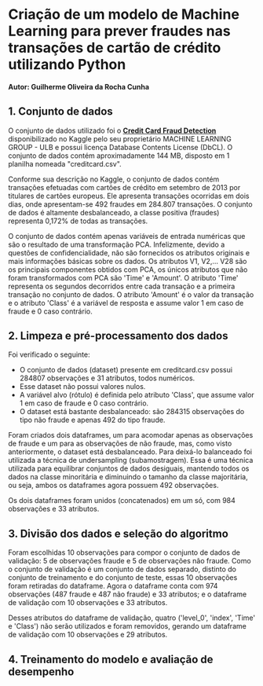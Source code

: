 # Criação de um modelo de Machine Learning para prever fraudes nas transações de cartão de crédito utilizando Python
#### Autor: Guilherme Oliveira da Rocha Cunha

## 1. Conjunto de dados
O conjunto de dados utilizado foi o [**Credit Card Fraud Detection**](https://www.kaggle.com/datasets/mlg-ulb/creditcardfraud) disponibilizado no Kaggle pelo seu proprietário MACHINE LEARNING GROUP - ULB e possui licença Database Contents License (DbCL). O conjunto de dados contém aproximadamente 144 MB, disposto em 1 planilha nomeada "creditcard.csv".

Conforme sua descrição no Kaggle, o conjunto de dados contém transações efetuadas com cartões de crédito em setembro de 2013 por titulares de cartões europeus. Ele apresenta transações ocorridas em dois dias, onde apresentam-se 492 fraudes em 284.807 transações. O conjunto de dados é altamente desbalanceado, a classe positiva (fraudes) representa 0,172% de todas as transações.

O conjunto de dados contém apenas variáveis de entrada numéricas que são o resultado de uma transformação PCA. Infelizmente, devido a questões de confidencialidade, não são fornecidos os atributos originais e mais informações básicas sobre os dados. Os atributos V1, V2,… V28 são os principais componentes obtidos com PCA, os únicos atributos que não foram transformados com PCA são 'Time' e 'Amount'. O atributo 'Time' representa os segundos decorridos entre cada transação e a primeira transação no conjunto de dados. O atributo 'Amount' é o valor da transação e o atributo 'Class' é a variável de resposta e assume valor 1 em caso de fraude e 0 caso contrário.

## 2. Limpeza e pré-processamento dos dados
Foi verificado o seguinte: 
- O conjunto de dados (dataset) presente em creditcard.csv possui 284807 observações e 31 atributos, todos numéricos.
- Esse dataset não possui valores nulos.
- A variável alvo (rótulo) é definida pelo atributo 'Class', que assume valor 1 em caso de fraude e 0 caso contrário.
- O dataset está bastante desbalanceado: são 284315 observações do tipo não fraude e apenas 492 do tipo fraude.

Foram criados dois dataframes, um para acomodar apenas as observações de fraude e um para as observações de não fraude, mas, como visto anteriormente, o dataset está desbalanceado. Para deixá-lo balanceado foi utilizada a técnica de undersampling (subamostragem). Essa é uma técnica utilizada para equilibrar conjuntos de dados desiguais, mantendo todos os dados na classe minoritária e diminuindo o tamanho da classe majoritária, ou seja, ambos os dataframes agora possuem 492 observações.

Os dois dataframes foram unidos (concatenados) em um só, com 984 observações e 33 atributos.

## 3. Divisão dos dados e seleção do algoritmo
Foram escolhidas 10 observações para compor o conjunto de dados de validação: 5 de observações fraude e 5 de observações não fraude. Como o conjunto de validação é um conjunto de dados separado, distinto do conjunto de treinamento e do conjunto de teste, essas 10 observações foram retiradas do dataframe. Agora o dataframe conta com 974 observações (487 fraude e 487 não fraude) e 33 atributos; e o dataframe de validação com 10 observações e 33 atributos.

Desses atributos do dataframe de validação, quatro ('level_0', 'index', 'Time' e 'Class') não serão utilizados e foram removidos, gerando um dataframe de validação com 10 observações e 29 atributos.

## 4. Treinamento do modelo e avaliação de desempenho


